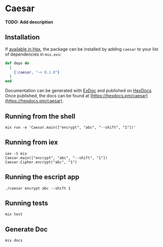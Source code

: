# Caesar

**TODO: Add description**

## Installation

If [available in Hex](https://hex.pm/docs/publish), the package can be installed
by adding `caesar` to your list of dependencies in `mix.exs`:

```elixir
def deps do
  [
    {:caesar, "~> 0.1.0"}
  ]
end
```

Documentation can be generated with [ExDoc](https://github.com/elixir-lang/ex_doc)
and published on [HexDocs](https://hexdocs.pm). Once published, the docs can
be found at [https://hexdocs.pm/caesar](https://hexdocs.pm/caesar).

## Running from the shell

```
mix run -e 'Caesar.main(["encrypt", "abc", "--shift", "1"])'
```


## Running from iex

```
iex -S mix
Caesar.main(["encrypt", "abc", "--shift", "1"])
Caesar.Cipher.encrypt("abc", "1")
```

## Running the escript app

```
./caesar encrypt abc --shift 1
```

## Running tests

```
mix test
```

## Generate Doc

```
mix docs
```
